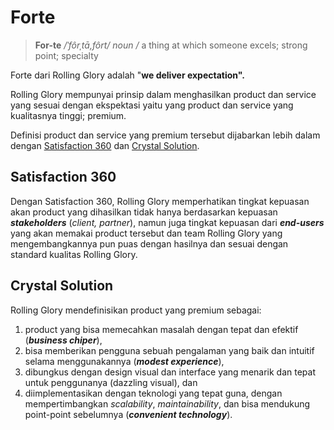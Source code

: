 # Forte

> **For-te** _/ˈfôrˌtā,fôrt/_ _noun_ _/_ a thing at which someone excels;  strong point; specialty

Forte dari Rolling Glory adalah "**we deliver expectation".**

Rolling Glory mempunyai prinsip dalam menghasilkan product dan service yang sesuai dengan ekspektasi yaitu yang product dan service yang kualitasnya tinggi; premium.

Definisi product dan service yang premium tersebut dijabarkan lebih dalam dengan [Satisfaction 360](forte.md#satisfaction-360) dan [Crystal Solution](forte.md#crystal-solution).

## Satisfaction 360

Dengan Satisfaction 360, Rolling Glory memperhatikan tingkat kepuasan akan product yang dihasilkan tidak hanya berdasarkan kepuasan _**stakeholders**_ \(_client, partner_\), namun juga tingkat kepuasan dari _**end-users**_ yang akan memakai product tersebut dan team Rolling Glory yang mengembangkannya pun puas dengan hasilnya dan sesuai dengan standard kualitas Rolling Glory.

## Crystal Solution

Rolling Glory mendefinisikan product yang premium sebagai:

1. product yang bisa memecahkan masalah dengan tepat dan efektif \(_**business chiper**_\), 
2. bisa memberikan pengguna sebuah pengalaman yang baik dan intuitif selama menggunakannya \(_**modest experience**_\), 
3. dibungkus dengan design visual dan interface yang menarik dan tepat untuk penggunanya \(dazzling visual\), dan 
4. diimplementasikan dengan teknologi yang tepat guna, dengan mempertimbangkan _scalability_, _maintainability_, dan bisa mendukung point-point sebelumnya \(_**convenient technology**_\).





